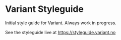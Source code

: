 # Variant Styleguide

Initial style guide for Variant. Always work in progress.

See the styleguide live at https://styleguide.variant.no
